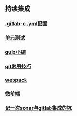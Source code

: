 <!-- --- -->
<!-- sidebar: false -->
<!-- --- -->
## 持续集成
### [.gitlab-ci.yml配置](./gitlab)
### [单元测试](./test)
### [gulp小结](./gulp)
### [git常用技巧](./git)
### [webpack](./webpack)
### [微前端](./microFront)
### [记一次sonar与gitlab集成的坑](./sonar)

